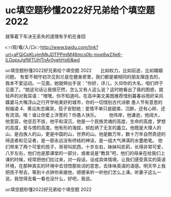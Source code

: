 # uc填空题秒懂2022好兄弟给个填空题 2022
就等着下车决无丢失的道理有手机在身回

👉/观/看/入/口👉http://www.baidu.com/link?url=aFQjCpKLyjmMkJDTPPmIM46mcs0b-moe8w2Xe6-iLGqpxJgfWTUHTnAr0yehHs6i&wd

uc填空题秒懂2022好兄弟给个填空题 2022　　比如权力，比如前途，比如婚姻问题。
有爱不相守初次见到兰是在健身房里，我们都是被相同的朋友撺连去的，我本不爱运动。一见面，她就伸出手说："你好，评儿，久仰你的大名，咱们终于见面了。"她这句话让我很茫然，怎么又有人这么说？这时她看出了我的困惑，就轻声的对我耳语："嘿嘿，你不知道吗，在高中美文美图推荐惜别暮春谷雨好采风媒婆马大嘴浮山之行开学啦美好的城市，你的一切惜别古代诗歌
	愚人节有意思的祝福语	4、黄瓜失恋痛哭，茄子安慰她：爱情不单只是甜美、沉醉，还有心碎、还有流泪。唉！谁让你爱上洋葱的？你愚人快乐。
　　他伟岸，他谦逊，他阔大，他宽容，他坚忍不拔，他平和深沉，他是一个民族灵魂的高度，生命的高度，梦想的高度，爱与恨的高度。他有形的海拔，却彪炳了无言的矗立。他既是大理人的山，是白族人的山，更是中国的山，世界的山。他是数万年，数十万年自然奇迹的缔造者和见证者，是一部永远没有终结的神话，是一组大气淋漓的水墨绝笔。
他们带来了两个可爱的孩子，哥哥叫凯西，十岁左右，妹妹叫凯莉，长得非常可爱，八岁左右，他们也是那课堂的一部分，或者说是“教具”吧，他们的母亲在给我们上课的时候，经常把他们拉过来，对一段话，设成具体情境，让我们感受真实的英语环境，在那种真实的环境中去领悟那些词的意思，去体味英语的语感。明天早上我把孩子带去，等到十点钟你来接他，顺便来听一听他们怎么上课。听妻子这么一说，我觉得去看一看也没什么，好吧，我说。

uc填空题秒懂2022好兄弟给个填空题 2022
